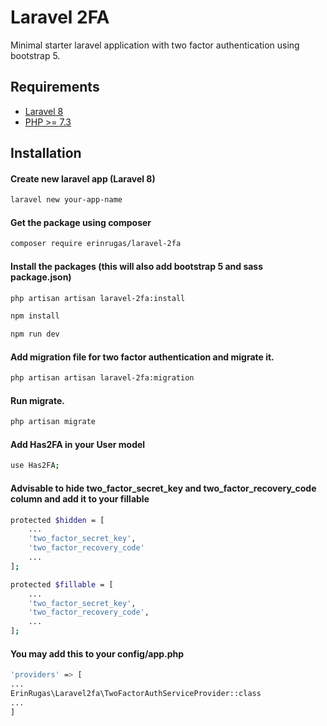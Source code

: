 # Laravel 2FA

Minimal starter laravel application with two factor authentication using bootstrap 5.

## Requirements
* [Laravel 8](https://github.com/laravel/framework)
* [PHP >= 7.3](https://www.php.net/)

## Installation

#### Create new laravel app (Laravel 8)

```bash
laravel new your-app-name
```

#### Get the package using composer

```bash
composer require erinrugas/laravel-2fa
```

#### Install the packages (this will also add bootstrap 5 and sass package.json)

```bash
php artisan artisan laravel-2fa:install

npm install

npm run dev
```

#### Add migration file for two factor authentication and migrate it.

```bash
php artisan artisan laravel-2fa:migration
```

#### Run migrate.

```bash
php artisan migrate
```

#### Add Has2FA in your User model

```bash
use Has2FA;
```

#### Advisable to hide two_factor_secret_key and two_factor_recovery_code column and add it to your fillable

```bash
protected $hidden = [
    ...
    'two_factor_secret_key',
    'two_factor_recovery_code'
    ...
];

protected $fillable = [
    ...
    'two_factor_secret_key',
    'two_factor_recovery_code',
    ...
];

```

#### You may add this to your config/app.php

```bash
'providers' => [
...
ErinRugas\Laravel2fa\TwoFactorAuthServiceProvider::class
...
]

```